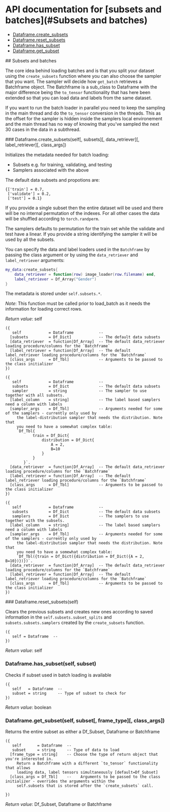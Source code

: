 # API documentation for [subsets and batches](#__Subsets and batches__)
- [Dataframe.create_subsets](#Dataframe.create_subsets)
- [Dataframe.reset_subsets](#Dataframe.reset_subsets)
- [Dataframe.has_subset](#Dataframe.has_subset)
- [Dataframe.get_subset](#Dataframe.get_subset)

<a name="__Subsets and batches__">
## Subsets and batches

The core idea behind loading batches and is that you split your dataset using the
`create_subsets` function where you can also choose the sampler that you want. The
sampler will decide how `get_batch` retrieves a Batchframe object. The Batchframe
is a sub_class to Dataframe with the major difference being the `to_tensor` functionality
that has here been extended so that you can load data and labels from the same dataset.

If you want to run the batch loader in parallel you need to keep the sampling in
the main thread and do the `to_tensor` conversion in the threads. This as the offset
for the sampler is hidden inside the samplers local environement and the main thread
has no way of knowing that you've sampled the next 30 cases in the data in a subthread.

<a name="Dataframe.create_subsets">
### Dataframe.create_subsets(self[, subsets][, data_retriever][, label_retriever][, class_args])

Initializes the metadata needed for batch loading:

- Subsets e.g. for training, validating, and testing
- Samplers associated with the above

The default data subsets and propotions are:
```
{['train'] = 0.7,
 ['validate'] = 0.2,
 ['test'] = 0.1}
```

If you provide a single subset then the entire dataset will be used and there
will be no internal permutation of the indexes. For all other cases the data will
be shuffled according to `torch.randperm`.

The samplers defaults to permutation for the train set while the validate and
test have a linear. If you provide a string identifying the sampler it will be
used by all the subsets.

You can specify the data and label loaders used in the `Batchframe` by passing
the class argument or by using the `data_retriever` and `label_retriever` arguments:

```lua
my_data:create_subsets{
	data_retriever = function(row) image_loader(row.filename) end,
	label_retriever = Df_Array("Gender")
}
```

The metadata is stored under `self.subsets.*`.

_Note_: This function must be called prior to load_batch as it needs the
information for loading correct rows.

_Return value_: self

```
({
   self            = Dataframe           -- 
  [subsets         = Df_Dict]            -- The default data subsets
  [data_retriever  = function|Df_Array]  -- The default data_retriever loading procedure/columns for the `Batchframe`
  [label_retriever = function|Df_Array]  -- The default label_retriever loading procedure/columns for the `Batchframe`
  [class_args      = Df_Tbl]             -- Arguments to be passed to the class initializer
})
```


```
({
   self            = Dataframe           -- 
   subsets         = Df_Dict             -- The default data subsets
   sampler         = string              -- The sampler to use together with all subsets.
  [label_column    = string]             -- The label based samplers need a column with labels
  [sampler_args    = Df_Tbl]             -- Arguments needed for some of the samplers - currently only used by
	 the label-distribution sampler that needs the distribution. Note that
	 you need to have a somewhat complex table:
	 `Df_Tbl{
		 	train = Df_Dict{
				distribution = Df_Dict{
					A = 2,
					B=10
				}
			}
		}`.
  [data_retriever  = function|Df_Array]  -- The default data_retriever loading procedure/columns for the `Batchframe`
  [label_retriever = function|Df_Array]  -- The default label_retriever loading procedure/columns for the `Batchframe`
  [class_args      = Df_Tbl]             -- Arguments to be passed to the class initializer
})
```


```
({
   self            = Dataframe           -- 
   subsets         = Df_Dict             -- The default data subsets
   samplers        = Df_Dict             -- The samplers to use together with the subsets.
  [label_column    = string]             -- The label based samplers need a column with labels
  [sampler_args    = Df_Tbl]             -- Arguments needed for some of the samplers - currently only used by
	 the label-distribution sampler that needs the distribution. Note that
	 you need to have a somewhat complex table:
	 `Df_Tbl({train = Df_Dict({distribution = Df_Dict({A = 2, B=10})})})`.
  [data_retriever  = function|Df_Array]  -- The default data_retriever loading procedure/columns for the `Batchframe`
  [label_retriever = function|Df_Array]  -- The default label_retriever loading procedure/columns for the `Batchframe`
  [class_args      = Df_Tbl]             -- Arguments to be passed to the class initializer
})
```

<a name="Dataframe.reset_subsets">
### Dataframe.reset_subsets(self)

Clears the previous subsets and creates new ones according to saved information
in the `self.subsets.subset_splits` and `subsets.subsets.samplers` created by
the `create_subsets` function.

```
({
   self = Dataframe  -- 
})
```

_Return value_: self
<a name="Dataframe.has_subset">
### Dataframe.has_subset(self, subset)

Checks if subset used in batch loading is available

```
({
   self   = Dataframe  -- 
   subset = string     -- Type of subset to check for
})
```

_Return value_: boolean
<a name="Dataframe.get_subset">
### Dataframe.get_subset(self, subset[, frame_type][, class_args])

Returns the entire subset as either a Df_Subset, Dataframe or Batchframe

```
({
   self       = Dataframe  -- 
   subset     = string     -- Type of data to load
  [frame_type = string]    -- Choose the type of return object that you're interested in.
	 Return a Batchframe with a different `to_tensor` functionality that allows
	 loading data, label tensors simultaneously [default=Df_Subset]
  [class_args = Df_Tbl]    -- 	 Arguments to be passed to the class initializer - overrides the arguments within the
	 self.subsets that is stored after the `create_subsets` call.
	 
})
```

_Return value_: Df_Subset, Dataframe or Batchframe